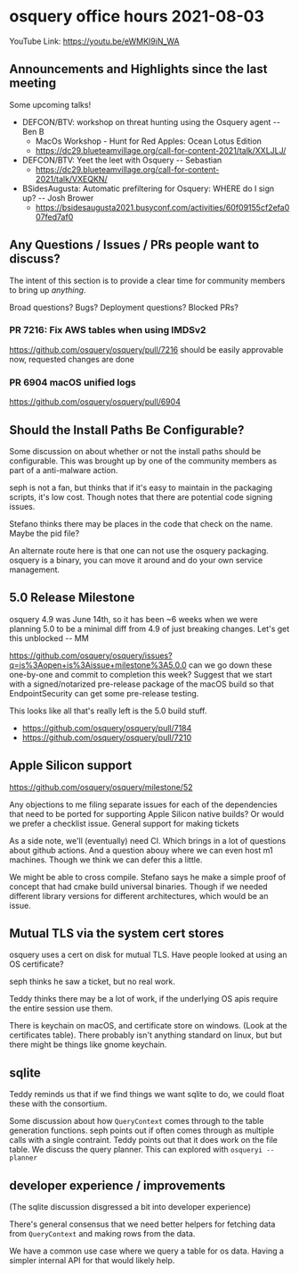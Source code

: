 # osquery office hours 2021-08-03

YouTube Link: https://youtu.be/eWMKI9iN_WA

## Announcements and Highlights since the last meeting

Some upcoming talks!

* DEFCON/BTV: workshop on threat hunting using the Osquery agent -- Ben B
    * MacOs Workshop - Hunt for Red Apples: Ocean Lotus Edition
    * https://dc29.blueteamvillage.org/call-for-content-2021/talk/XXLJLJ/
* DEFCON/BTV: Yeet the leet with Osquery -- Sebastian 
    * https://dc29.blueteamvillage.org/call-for-content-2021/talk/VXEQKN/
* BSidesAugusta: Automatic prefiltering for Osquery: WHERE do I sign up? -- Josh Brower
    * https://bsidesaugusta2021.busyconf.com/activities/60f09155cf2efa007fed7af0


## Any Questions / Issues / PRs people want to discuss?

The intent of this section is to provide a clear time for community members to bring up _anything_.

Broad questions? Bugs? Deployment questions? Blocked PRs?

### PR 7216: Fix AWS tables when using IMDSv2

https://github.com/osquery/osquery/pull/7216 should be easily approvable now, requested changes are done

### PR 6904 macOS unified logs

https://github.com/osquery/osquery/pull/6904


## Should the Install Paths Be Configurable?

Some discussion on about whether or not the install paths should be configurable. This was brought up by one of the community members as part of a anti-malware action.

seph is not a fan, but thinks that if it's easy to maintain in the packaging scripts, it's low cost. Though notes that there are potential code signing issues. 

Stefano thinks there may be places in the code that check on the name. Maybe the pid file?

An alternate route here is that one can not use the osquery packaging. osquery is a binary, you can move it around and do your own service management. 


## 5.0 Release Milestone

osquery 4.9 was June 14th, so it has been ~6 weeks when we were planning 5.0 to be a minimal diff from 4.9 of just breaking changes. Let's get this unblocked -- MM

https://github.com/osquery/osquery/issues?q=is%3Aopen+is%3Aissue+milestone%3A5.0.0 can we go down these one-by-one and commit to completion this week? Suggest that we start with a signed/notarized pre-release package of the macOS build so that EndpointSecurity can get some pre-release testing. 

This looks like all that's really left is the 5.0 build stuff. 
* https://github.com/osquery/osquery/pull/7184
* https://github.com/osquery/osquery/pull/7210

## Apple Silicon support

https://github.com/osquery/osquery/milestone/52 

Any objections to me filing separate issues for each of the dependencies that need to be ported for supporting Apple Silicon native builds? Or would we prefer a checklist issue. General support for making tickets

As a side note, we'll (eventually) need CI. Which brings in a lot of questions about github actions. And a question abouy where we can even host m1 machines. Though we think we can defer this a little.

We might be able to cross compile. Stefano says he make a simple proof of concept that had cmake build universal binaries. Though if we needed different library versions for different architectures, which would be an issue. 

## Mutual TLS via the system cert stores

osquery uses a cert on disk for mutual TLS. Have people looked at using an OS certificate?

seph thinks he saw a ticket, but no real work.

Teddy thinks there may be a lot of work, if the underlying OS apis require the entire session use them.

There is keychain on macOS, and certificate store on windows. (Look at the certificates table). There probably isn't anything standard on linux, but but there might be things like gnome keychain.

## sqlite

Teddy reminds us that if we find things we want sqlite to do, we could float these with the consortium. 

Some discussion about how `QueryContext` comes through to the table generation functions. seph points out if often comes through as multiple calls with a single contraint. Teddy points out that it does work on the file table. We discuss the query planner. This can explored with `osqueryi --planner`

## developer experience / improvements

(The sqlite discussion disgressed a bit into developer experience)

There's general consensus that we need better helpers for fetching data from `QueryContext` and making rows from the data.

We have a common use case where we query a table for os data. Having a simpler internal API for that would likely help. 